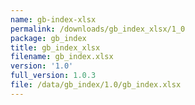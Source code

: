 ```yaml
---
name: gb-index-xlsx
permalink: /downloads/gb_index_xlsx/1_0
package: gb_index
title: gb_index_xlsx
filename: gb_index.xlsx
version: '1.0'
full_version: 1.0.3
file: /data/gb_index/1.0/gb_index.xlsx
---
```

